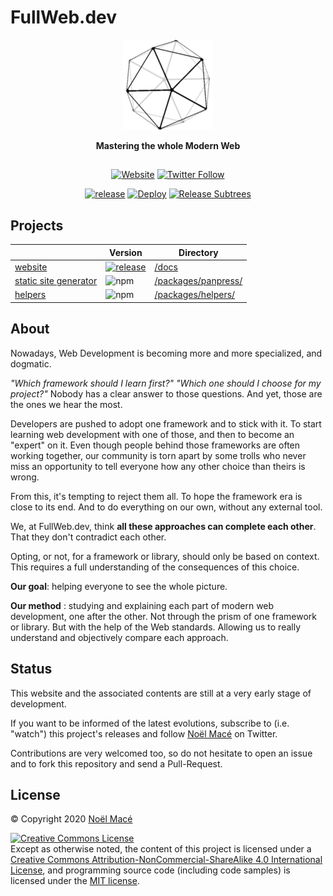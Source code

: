 # FullWeb.dev

<p align="center">
<img src="docs/assets/favicon/android-icon-144x144.png" alt="logo"></img>
</p>

<p align="center"><b>Mastering the whole Modern Web</b></p>

<!-- markdownlint-disable header-style -->

##

<!-- markdownlint-enable header-style -->

<p align="center"><a href="https://fullweb.dev"><img src="https://img.shields.io/website?up_message=fullweb.dev&amp;url=https%3A%2F%2Ffullweb.dev" alt="Website"></a>
<a href="https://twitter.com/intent/follow?screen_name=noel_mace"><img src="https://img.shields.io/twitter/follow/noel_mace?color=%231da1f2&amp;label=Stay%20tunned%20on%20Twitter%21&amp;style=flat-square" alt="Twitter Follow"></a></p>

<p align="center">
<a href="https://github.com/fullwebdev/fullwebdev/blob/master/CHANGELOG.md"><img src="https://img.shields.io/github/v/tag/fullwebdev/fullwebdev?sort=semver&amp;include_prereleases&amp;label=release" alt="release"></a>
<a href="https://github.com/fullwebdev/fullwebdev/actions?query=workflow%3ADeploy"><img src="https://github.com/fullwebdev/fullwebdev/workflows/Deploy/badge.svg" alt="Deploy"></a>
<a href="https://github.com/fullwebdev/fullwebdev/actions?query=workflow%3A%22Release+Subtrees%22"><img src="https://github.com/fullwebdev/fullwebdev/workflows/Release%20Subtrees/badge.svg" alt="Release Subtrees"></a></p>

## Projects

<!-- prettier-ignore -->
|  | Version | Directory |
| ------- | ------- | --------- |
| [website](https://fullweb.dev) | [![release](https://img.shields.io/github/v/tag/fullwebdev/fullwebdev?sort=semver&include_prereleases&label=release)](https://github.com/fullwebdev/fullwebdev/blob/master/CHANGELOG.md) | [/docs](./docs/) |
| [static site generator](https://www.npmjs.com/package/@panpress/cli) | ![npm](https://img.shields.io/npm/v/@panpress/cli) | [/packages/panpress/](./packages/panpress/) |
| [helpers](https://www.npmjs.com/package/@fullweb/helpers) | ![npm](https://img.shields.io/npm/v/@fullweb/helpers) | [/packages/helpers/](./packages/helpers/) |

## About

Nowadays, Web Development is becoming more and more specialized, and dogmatic.

_"Which framework should I learn first?" "Which one should I choose for my project?"_ Nobody has a clear answer to those questions. And yet, those are the ones we hear the most.

Developers are pushed to adopt one framework and to stick with it. To start learning web development with one of those, and then to become an "expert" on it. Even though people behind those frameworks are often working together, our community is torn apart by some trolls who never miss an opportunity to tell everyone how any other choice than theirs is wrong.

From this, it's tempting to reject them all. To hope the framework era is close to its end. And to do everything on our own, without any external tool.

We, at FullWeb.dev, think **all these approaches can complete each other**. That they don't contradict each other.

Opting, or not, for a framework or library, should only be based on context. This requires a full understanding of the consequences of this choice.

**Our goal**: helping everyone to see the whole picture.

**Our method** : studying and explaining each part of modern web development, one after the other. Not through the prism of one framework or library. But with the help of the Web standards. Allowing us to really understand and objectively compare each approach.

## Status

This website and the associated contents are still at a very early stage of development.

If you want to be informed of the latest evolutions, subscribe to (i.e. "watch") this project's releases
and follow [Noël Macé](https://twitter.com/intent/follow?screen_name=noel_mace) on Twitter.

Contributions are very welcomed too, so do not hesitate to open an issue and to fork this repository and send a Pull-Request.

## License

© Copyright 2020 [Noël Macé](mailto:contact@noelmace.com)

<a rel="license" href="http://creativecommons.org/licenses/by-nc-sa/4.0/"><img alt="Creative Commons License" style="border-width:0" src="https://i.creativecommons.org/l/by-nc-sa/4.0/88x31.png" /></a><br /> Except as otherwise noted, the content of this project is licensed under a <a rel="license" href="http://creativecommons.org/licenses/by-nc-sa/4.0/">Creative Commons Attribution-NonCommercial-ShareAlike 4.0 International License</a>, and programming source code (including code samples) is licensed under the [MIT license](./LICENSE).
